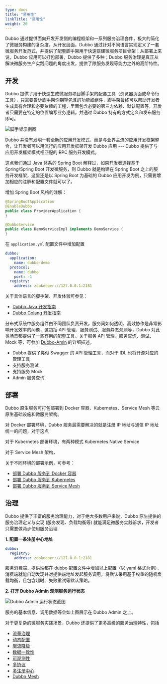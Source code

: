 ```yaml
---
type: docs
title: "易用性"
linkTitle: "易用性"
weight: 20
---
```

Dubbo 通过提供面向开发开发侧的编程框架和一系列服务治理套件，极大的简化了微服务构建的复杂度。从开发层面，Dubbo 通过针对不同语言实现定义了一套微服务开发范式，并提供了配套脚手架用于快速搭建微服务项目骨架；从部署上来说，Dubbo 应用可以打包部署，Dubbo 提供了多种；Dubbo 服务治理是真正从解决微服务生产实践问题的角度出发，提供了除服务发现等能力之外的高阶特性。

## 开发
Dubbo 提供了用于快速生成微服务项目脚手架的配套工具（浏览器页面或命令行工具），只需要告诉脚手架你期望包含的功能或组件，脚手架最终可以帮助开发者生成具有合理和必要依赖的工程，里面包含必要的第三方依赖、默认配置等，开发者只需要在特定的位置编写业务逻辑，并通过 Dubbo 特有的方式定义和发布服务即可。

![脚手架示例图]()

Dubbo 并没有发明一套全新的应用开发模式，而是与业界主流的应用开发框架整合，让开发者可以用流行的应用开发框架开发 Dubbo 应用 --- Dubbo 提供了与应用开发框架模式相匹配的 RPC 服务开发模式。

这点我们通过 Java 体系的 Spring Boot 解释过，如果开发者选择基于 Spring/Spring Boot 开发微服务，则 Dubbo 就是构建在 Spring Boot 之上的服务开发框架，这里还是以 Spring Boot 为基础的 Dubbo 应用开发为例，只需要增加相应的注解和配置文件就可以了。

增加 Spring Boot 风格的注解：
```java
@SpringBootApplication
@EnableDubbo
public class ProviderApplication {
}

@DubboService
public class DemoServiceImpl implements DemoService {
}
```

在 `application.yml` 配置文件中增加配置
```yaml
dubbo:
  application:
    name: dubbo-demo
  protocol:
    name: dubbo
    port: -1
  registry:
    address: zookeeper://127.0.0.1:2181
```

关于具体语言的脚手架、开发体验可参见：
* [Dubbo Java 开发指南]()
* [Dubbo Golang 开发指南]()

分布式系统中服务组件由不同团队负责开发，服务间如何透明、高效协作是非常影响开发效率的问题，这包括 API 管理、服务测试、服务静态观测等，Dubbo 对此类场景都提供了一些有用的配套工具。关于服务 API 管理，服务查询、测试、Mock 等，可参加 [Dubbo-Amin]() 的详细描述。
* Dubbo 提供了类似 Swagger 的 API 管理工具，而对于 IDL 也将开源对应的管理工具
* 支持服务测试
* 支持服务 Mock
* Admin 服务查询


## 部署
Dubbo 原生服务可打包部署到 Docker 容器、Kubernetes、Service Mesh 等云原生基础设施和微服务架构。

对 Docker 部署环境，Dubbo 服务最需要解决的就是注册 IP 地址与通信 IP 地址统一的问题，对于这点

对于 Kubernetes 部署环境，有两种模式
Kubernetes Native Service

对于 Service Mesh 架构，

关于不同环境的部署示例，可参考：
* [部署 Dubbo 服务到 Docker 容器]()
* [部署 Dubbo 服务到 Kubernetes]()
* [部署 Dubbo 服务到 Service Mesh]()

## 治理
Dubbo 提供了丰富的服务治理能力，对于绝大多数用户来说，Dubbo 原生提供的服务治理定义与实现 (服务发现、负载均衡等) 就能满足微服务实践诉求，开发者只需要做两步使用服务治理

**1. 配置一条注册中心地址**
```yaml
dubbo:
  registry:
    address: zookeeper://127.0.0.1:2181
```
服务消费端、提供端都在 dubbo 配置文件中增加以上配置（以 yaml 格式为例），消费端就能自动发现并对提供端地址发起服务调用，将默认采用基于权重的随机负载均衡，且包含超时、失败重试等默认策略。

**2. 打开 Dubbo Admin 观测服务运行状态**

![Dubbo Admin 运行状态截图]()

服务的基本信息、调用数据等会如上图展示在 Dubbo Admin 之上。

对于更复杂的微服务实践场景，Dubbo 还提供了更多高级的服务治理特性，包括
* [流量治理]()
* [动态配置]()
* [限流降级]()
* [数据一致性]()
* [可观测性]()
* [多协议]()
* [多注册中心]()
* [Dubbo Mesh]()
